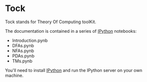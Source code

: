 Tock
====

Tock stands for Theory Of Computing toolKit.

The documentation is contained in a series of [IPython] notebooks:

- Introduction.pynb
- DFAs.pynb
- NFAs.pynb
- PDAs.pynb
- TMs.pynb

You'll need to install [IPython] and run the IPython server on your own machine.

[IPython]: http://ipython.org